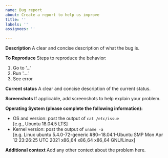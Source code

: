 ```yaml
---
name: Bug report
about: Create a report to help us improve
title: ''
labels: ''
assignees: ''

---
```


**Description**
A clear and concise description of what the bug is.

**To Reproduce**
Steps to reproduce the behavior:
1. Go to '...'
2. Run '....'
3. See error

**Current status**
A clear and concise description of the current status.

**Screenshots**
If applicable, add screenshots to help explain your problem.

**Operating System (please complete the following information):**
 - OS and version: post the output of `cat /etc/issue`  
[e.g., Ubuntu 18.04.5 LTS]
 - Kernel version: post the output of `uname -a`  
[e.g. Linux ubuntu 5.4.0-72-generic #80~18.04.1-Ubuntu SMP Mon Apr 12 23:26:25 UTC 2021 x86_64 x86_64 x86_64 GNU/Linux]

**Additional context**
Add any other context about the problem here.
